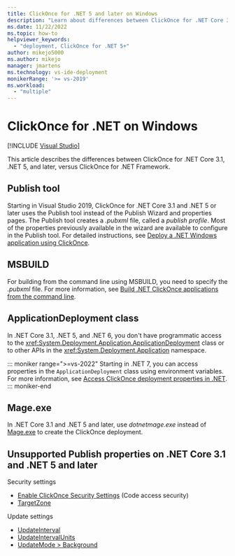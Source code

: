 ```yaml
---
title: ClickOnce for .NET 5 and later on Windows
description: "Learn about differences between ClickOnce for .NET Core 3.1, .NET 5 and later versus ClickOnce for .NET Framework."
ms.date: 11/22/2022
ms.topic: how-to
helpviewer_keywords:
  - "deployment, ClickOnce for .NET 5+"
author: mikejo5000
ms.author: mikejo
manager: jmartens
ms.technology: vs-ide-deployment
monikerRange: '>= vs-2019'
ms.workload:
  - "multiple"
---
```

# ClickOnce for .NET on Windows

 [!INCLUDE [Visual Studio](~/includes/applies-to-version/vs-windows-only.md)]

This article describes the differences between ClickOnce for .NET Core 3.1, .NET 5, and later, versus ClickOnce for .NET Framework.

## Publish tool

Starting in Visual Studio 2019, ClickOnce for .NET Core 3.1 and .NET 5 or later uses the Publish tool instead of the Publish Wizard and properties pages. The Publish tool creates a *.pubxml* file, called a *publish profile*. Most of the properties previously available in the wizard are available to configure in the Publish tool. For detailed instructions, see [Deploy a .NET Windows application using ClickOnce](../deployment/quickstart-deploy-using-clickonce-folder.md).

## MSBUILD

For building from the command line using MSBUILD, you need to specify the *.pubxml* file. For more information, see [Build .NET ClickOnce applications from the command line](../deployment/building-dotnet-clickonce-applications-from-the-command-line.md).

## ApplicationDeployment class

In .NET Core 3.1, .NET 5, and .NET 6, you don't have programmatic access to the <xref:System.Deployment.Application.ApplicationDeployment> class or to other APIs in the <xref:System.Deployment.Application> namespace.

::: moniker range=">=vs-2022"
Starting in .NET 7, you can access properties in the `ApplicationDeployment` class using environment variables. For more information, see [Access ClickOnce deployment properties in .NET](../deployment/access-clickonce-deployment-properties-dotnet.md).
::: moniker-end

## Mage.exe

In .NET Core 3.1 and .NET 5 and later, use *dotnetmage.exe* instead of [Mage.exe](../deployment/clickonce-security-and-deployment.md#clickonce-tools) to create the ClickOnce deployment.

## Unsupported Publish properties on .NET Core 3.1 and .NET 5 and later

Security settings

- [Enable ClickOnce Security Settings](../deployment/code-access-security-for-clickonce-applications.md) (Code access security)
- [TargetZone](../deployment/securing-clickonce-applications.md#zones)

Update settings

- [UpdateInterval](../deployment/choosing-a-clickonce-update-strategy.md#specify-update-intervals)
- [UpdateIntervalUnits](../deployment/choosing-a-clickonce-update-strategy.md#specify-update-intervals)
- [UpdateMode > Background](../deployment/building-clickonce-applications-from-the-command-line.md#publish-properties)